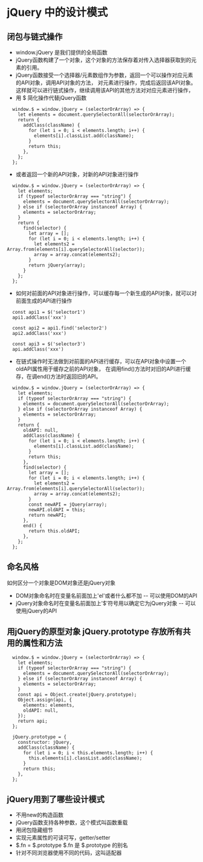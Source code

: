 # jQuery 中的设计模式

## 闭包与链式操作

* window.jQuery 是我们提供的全局函数
* jQuery函数构建了一个对象，这个对象的方法保存着对传入选择器获取到的元素的引用。
* jQuery函数接受一个选择器/元素数组作为参数，返回一个可以操作对应元素的API对象，调用API对象的方法，
对元素进行操作，完成后返回该API对象。这样就可以进行链式操作，继续调用该API的其他方法对对应元素进行操作，
* 用 $ 简化操作代替jQuery函数
```
  window.$ = window.jQuery = (selectorOrArray) => {
    let elements = document.querySelectorAll(selectorOrArray);
    return {
      addClass(className) {
        for (let i = 0; i < elements.length; i++) {
          elements[i].classList.add(className);
        }
        return this;
      },
    };
  };
```

* 或者返回一个新的API对象，对新的API对象进行操作

```
  window.$ = window.jQuery = (selectorOrArray) => {
    let elements;
    if (typeof selectorOrArray === "string") {
      elements = document.querySelectorAll(selectorOrArray);
    } else if (selectorOrArray instanceof Array) {
      elements = selectorOrArray;
    }
    return {
      find(selector) {
        let array = [];
        for (let i = 0; i < elements.length; i++) {
          let elements2 = Array.from(elements[i].querySelectorAll(selector));
          array = array.concat(elements2);
        }
        return jQuery(array);
      }
    };
  };
```

* 如何对前面的API对象进行操作，可以缓存每一个新生成的API对象，就可以对前面生成的API进行操作

```
  const api1 = $('selector1')
  api1.addClass('xxx')
  
  const api2 = api1.find('selector2')
  api2.addClass('xxx')
  
  const api3 = $('selector3')
  api.addClass('xxx')
```

* 在链式操作时无法做到对前面的API进行缓存，可以在API对象中设置一个oldAPI属性用于缓存之前的API对象，
在调用find()方法时对旧的API进行缓存，在调end()方法时返回旧的API。

```
  window.$ = window.jQuery = (selectorOrArray) => {
    let elements;
    if (typeof selectorOrArray === "string") {
      elements = document.querySelectorAll(selectorOrArray);
    } else if (selectorOrArray instanceof Array) {
      elements = selectorOrArray;
    }
    return {
      oldAPI: null,
      addClass(className) {
        for (let i = 0; i < elements.length; i++) {
          elements[i].classList.add(className);
        }
        return this;
      },
      find(selector) {
        let array = [];
        for (let i = 0; i < elements.length; i++) {
          let elements2 = Array.from(elements[i].querySelectorAll(selector));
          array = array.concat(elements2);
        }
        const newAPI = jQuery(array);
        newAPI.oldAPI = this;
        return newAPI;
      },
      end() {
        return this.oldAPI;
      },
    };
  };
```

## 命名风格

如何区分一个对象是DOM对象还是jQuery对象

* DOM对象命名时在变量名前面加上'el'或者什么都不加 -- 可以使用DOM的API
* jQuery对象命名时在变量名前面加上'$'符号用以确定它为jQuery对象 -- 可以使用jQuery的API

## 用jQuery的原型对象 jQuery.prototype 存放所有共用的属性和方法

```
  window.$ = window.jQuery = (selectorOrArray) => {
    let elements;
    if (typeof selectorOrArray === "string") {
      elements = document.querySelectorAll(selectorOrArray);
    } else if (selectorOrArray instanceof Array) {
      elements = selectorOrArray;
    }
    const api = Object.create(jQuery.prototype);
    Object.assign(api, {
      elements: elements,
      oldAPI: null,
    });
    return api;
  };

  jQuery.prototype = {
    constructor: jQuery,
    addClass(className) {
      for (let i = 0; i < this.elements.length; i++) {
        this.elements[i].classList.add(className);
      }
      return this;
    },
  };
```

## jQuery用到了哪些设计模式

* 不用new的构造函数
* jQuery函数支持各种参数，这个模式叫函数重载
* 用闭包隐藏细节
* 实现元素属性的可读可写，getter/setter
* $.fn = $.prototype $.fn 是 $.prototype 的别名
* 针对不同浏览器使用不同的代码，这叫适配器
